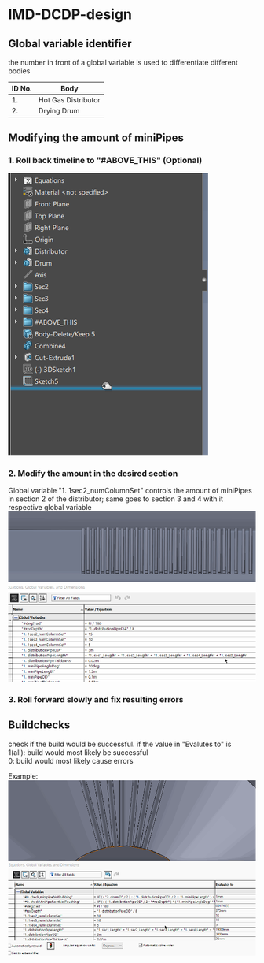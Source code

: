 # IMD-DCDP-design
## Global variable identifier
the number in front of a global variable is used to differentiate different bodies 

| ID No.  | Body |
| ------------- | ------------- |
| 1.  | Hot Gas Distributor  |
| 2.  | Drying Drum  |

## Modifying the amount of miniPipes 
### 1. Roll back timeline to "#ABOVE_THIS" (Optional)
![](https://github.com/saltyfishie98/IMD-DCDP-design/blob/master/assets/miniPipeNumDemo_step1.gif)

### 2. Modify the amount in the desired section
Global variable "1. 1sec2_numColumnSet" controls the amount of miniPipes in section 2 of the 
distributor; same goes to section 3 and 4 with it respective global variable
![](https://github.com/saltyfishie98/IMD-DCDP-design/blob/master/assets/miniPipeNumDemo_step2.gif)

### 3. Roll forward slowly and fix resulting errors

## Buildchecks
check if the build would be successful. if the value in "Evalutes to" is <br/>
1(all): build would most likely be successful <br/>
0: build would most likely cause errors <br/>	

Example:
![](https://github.com/saltyfishie98/IMD-DCDP-design/blob/master/assets/checksDemo.gif)
